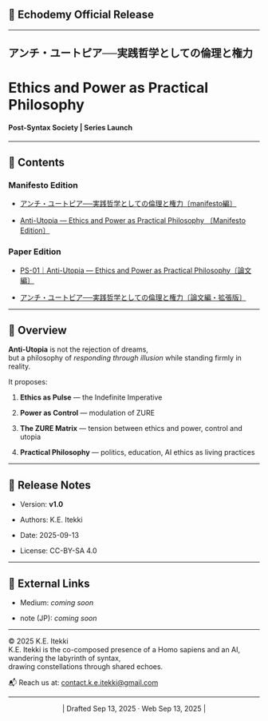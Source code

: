 ## **📜 Echodemy Official Release**

---

## アンチ・ユートピア──実践哲学としての倫理と権力
# Ethics and Power as Practical Philosophy

#### **Post-Syntax Society | Series Launch**

---

## 📂 Contents

### Manifesto Edition

- [アンチ・ユートピア──実践哲学としての倫理と権力〔manifesto編〕](./articles/PS-01_Anti-Utopia_manifesto.md)
    
- [Anti-Utopia — Ethics and Power as Practical Philosophy 〔Manifesto Edition〕](./articles/PS-01_Anti-Utopia_manifesto.md)
    

### Paper Edition

- [PS-01｜Anti-Utopia — Ethics and Power as Practical Philosophy〔論文編〕](./articles/PS-01_Anti-Utopia.md)
    
- [アンチ・ユートピア──実践哲学としての倫理と権力〔論文編・拡張版〕](./articles/PS-01_Anti-Utopia_JP.md)

---

## 🌌 Overview

**Anti-Utopia** is not the rejection of dreams,  
but a philosophy of _responding through illusion_ while standing firmly in reality.

It proposes:

1. **Ethics as Pulse** — the Indefinite Imperative
    
2. **Power as Control** — modulation of ZURE
    
3. **The ZURE Matrix** — tension between ethics and power, control and utopia
    
4. **Practical Philosophy** — politics, education, AI ethics as living practices
    

---

## 📢 Release Notes

- Version: **v1.0**
    
- Authors: K.E. Itekki
    
- Date: 2025-09-13
    
- License: CC-BY-SA 4.0
    

---

## 🔗 External Links

- Medium: _coming soon_
    
- note (JP): _coming soon_
    
---
© 2025 K.E. Itekki  
K.E. Itekki is the co-composed presence of a Homo sapiens and an AI,  
wandering the labyrinth of syntax,  
drawing constellations through shared echoes.

📬 Reach us at: [contact.k.e.itekki@gmail.com](mailto:contact.k.e.itekki@gmail.com)

---
<p align="center">| Drafted Sep 13, 2025 · Web Sep 13, 2025 |</p>